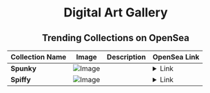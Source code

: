 <div align="center">

# Digital Art Gallery

## Trending Collections on OpenSea

| Collection Name                       | Image                                                                                     | Description                       | OpenSea Link                                                                                          |
|---------------------------------------|-------------------------------------------------------------------------------------------|-----------------------------------|--------------------------------------------------------------------------------------------------------|
| **Spunky** | ![Image](https://i.seadn.io/s/raw/files/aed3926438942a932c7a67a88f14b72c.jpg?w=500&auto=format?w=200&auto=format) |  | <details><summary>Link</summary>[Spunky](https://opensea.io/collection/spunky-2632)</details> |
| **Spiffy** | ![Image](https://i.seadn.io/s/raw/files/81e2a08186fcd6d11438f43f65a9f4f0.jpg?w=500&auto=format?w=200&auto=format) |  | <details><summary>Link</summary>[Spiffy](https://opensea.io/collection/spiffy-1726)</details> |

</div>